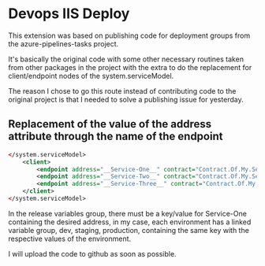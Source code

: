 # Devops IIS Deploy

This extension was based on publishing code for deployment groups from the azure-pipelines-tasks project.

It's basically the original code with some other necessary routines taken from other packages in the project with the extra to do the replacement for client/endpoint nodes of the system.serviceModel.

The reason I chose to go this route instead of contributing code to the original project is that I needed to solve a publishing issue for yesterday.

## Replacement of the value of the address attribute through the name of the endpoint

```xml
</system.serviceModel>
	<client>
		<endpoint address="__Service-One__" contract="Contract.Of.My.ServiceOne" name="Service-One" />
		<endpoint address="__Service-Two__" contract="Contract.Of.My.ServiceTwo" name="Service-Two" />
		<endpoint address="__Service-Three__" contract="Contract.Of.My.ServiceThree" name="Service-Three" />
    </client>
</system.serviceModel>
```

In the release variables group, there must be a key/value for Service-One containing the desired address, in my case, each environment has a linked variable group, dev, staging, production, containing the same key with the respective values ​​of the environment.

I will upload the code to github as soon as possible.